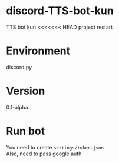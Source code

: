 # discord-TTS-bot-kun
TTS bot kun
<<<<<<< HEAD
project restart

# Environment
discord.py

# Version
0.1-alpha

# Run bot
You need to create
`settings/token.json`  
Also, need to pass google auth
